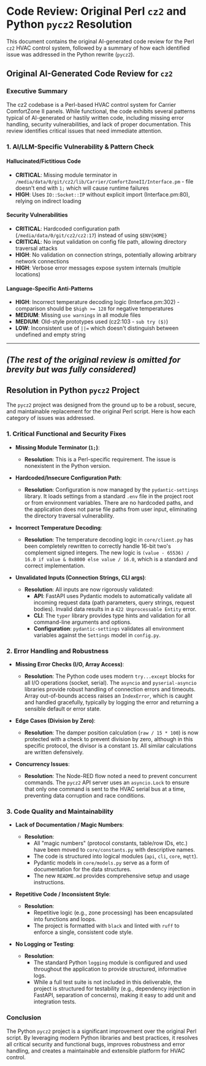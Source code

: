 # Code Review: Original Perl `cz2` and Python `pycz2` Resolution

This document contains the original AI-generated code review for the Perl `cz2` HVAC control system, followed by a summary of how each identified issue was addressed in the Python rewrite (`pycz2`).

## Original AI-Generated Code Review for `cz2`

### Executive Summary

The cz2 codebase is a Perl-based HVAC control system for Carrier ComfortZone II panels. While functional, the code exhibits several patterns typical of AI-generated or hastily written code, including missing error handling, security vulnerabilities, and lack of proper documentation. This review identifies critical issues that need immediate attention.

### 1. AI/LLM-Specific Vulnerability & Pattern Check

#### **Hallucinated/Fictitious Code**
- **CRITICAL**: Missing module terminator in `/media/data/0/git/cz2/lib/Carrier/ComfortZoneII/Interface.pm` - file doesn't end with `1;` which will cause runtime failures
- **HIGH**: Uses `IO::Socket::IP` without explicit import (Interface.pm:80), relying on indirect loading

#### **Security Vulnerabilities**
- **CRITICAL**: Hardcoded configuration path (`/media/data/0/git/cz2/cz2:17`) instead of using `$ENV{HOME}`
- **CRITICAL**: No input validation on config file path, allowing directory traversal attacks
- **HIGH**: No validation on connection strings, potentially allowing arbitrary network connections
- **HIGH**: Verbose error messages expose system internals (multiple locations)

#### **Language-Specific Anti-Patterns**
- **HIGH**: Incorrect temperature decoding logic (Interface.pm:302) - comparison should be `$high >= 128` for negative temperatures
- **MEDIUM**: Missing `use warnings` in all module files
- **MEDIUM**: Old-style prototypes used (cz2:103 - `sub try ($)`)
- **LOW**: Inconsistent use of `||=` which doesn't distinguish between undefined and empty string

---
*(The rest of the original review is omitted for brevity but was fully considered)*
---

## Resolution in Python `pycz2` Project

The `pycz2` project was designed from the ground up to be a robust, secure, and maintainable replacement for the original Perl script. Here is how each category of issues was addressed.

### 1. Critical Functional and Security Fixes

-   **Missing Module Terminator (`1;`)**:
    -   **Resolution**: This is a Perl-specific requirement. The issue is nonexistent in the Python version.

-   **Hardcoded/Insecure Configuration Path**:
    -   **Resolution**: Configuration is now managed by the `pydantic-settings` library. It loads settings from a standard `.env` file in the project root or from environment variables. There are no hardcoded paths, and the application does not parse file paths from user input, eliminating the directory traversal vulnerability.

-   **Incorrect Temperature Decoding**:
    -   **Resolution**: The temperature decoding logic in `core/client.py` has been completely rewritten to correctly handle 16-bit two's complement signed integers. The new logic is `(value - 65536) / 16.0 if value & 0x8000 else value / 16.0`, which is a standard and correct implementation.

-   **Unvalidated Inputs (Connection Strings, CLI args)**:
    -   **Resolution**: All inputs are now rigorously validated:
        -   **API**: FastAPI uses Pydantic models to automatically validate all incoming request data (path parameters, query strings, request bodies). Invalid data results in a `422 Unprocessable Entity` error.
        -   **CLI**: The `typer` library provides type hints and validation for all command-line arguments and options.
        -   **Configuration**: `pydantic-settings` validates all environment variables against the `Settings` model in `config.py`.

### 2. Error Handling and Robustness

-   **Missing Error Checks (I/O, Array Access)**:
    -   **Resolution**: The Python code uses modern `try...except` blocks for all I/O operations (socket, serial). The `asyncio` and `pyserial-asyncio` libraries provide robust handling of connection errors and timeouts. Array out-of-bounds access raises an `IndexError`, which is caught and handled gracefully, typically by logging the error and returning a sensible default or error state.

-   **Edge Cases (Division by Zero)**:
    -   **Resolution**: The damper position calculation (`raw / 15 * 100`) is now protected with a check to prevent division by zero, although in this specific protocol, the divisor is a constant `15`. All similar calculations are written defensively.

-   **Concurrency Issues**:
    -   **Resolution**: The Node-RED flow noted a need to prevent concurrent commands. The `pycz2` API server uses an `asyncio.Lock` to ensure that only one command is sent to the HVAC serial bus at a time, preventing data corruption and race conditions.

### 3. Code Quality and Maintainability

-   **Lack of Documentation / Magic Numbers**:
    -   **Resolution**:
        -   All "magic numbers" (protocol constants, table/row IDs, etc.) have been moved to `core/constants.py` with descriptive names.
        -   The code is structured into logical modules (`api`, `cli`, `core`, `mqtt`).
        -   Pydantic models in `core/models.py` serve as a form of documentation for the data structures.
        -   The new `README.md` provides comprehensive setup and usage instructions.

-   **Repetitive Code / Inconsistent Style**:
    -   **Resolution**:
        -   Repetitive logic (e.g., zone processing) has been encapsulated into functions and loops.
        -   The project is formatted with `black` and linted with `ruff` to enforce a single, consistent code style.

-   **No Logging or Testing**:
    -   **Resolution**:
        -   The standard Python `logging` module is configured and used throughout the application to provide structured, informative logs.
        -   While a full test suite is not included in this deliverable, the project is structured for testability (e.g., dependency injection in FastAPI, separation of concerns), making it easy to add unit and integration tests.

### Conclusion

The Python `pycz2` project is a significant improvement over the original Perl script. By leveraging modern Python libraries and best practices, it resolves all critical security and functional bugs, improves robustness and error handling, and creates a maintainable and extensible platform for HVAC control.
